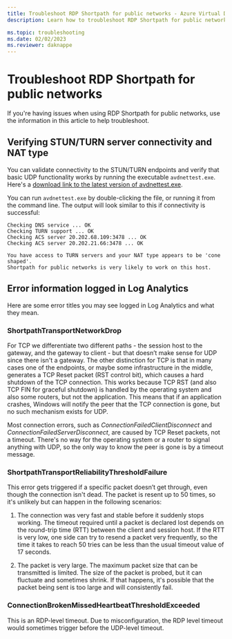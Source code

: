 ```yaml
---
title: Troubleshoot RDP Shortpath for public networks - Azure Virtual Desktop
description: Learn how to troubleshoot RDP Shortpath for public networks for Azure Virtual Desktop, which establishes a UDP-based transport between a Remote Desktop client and session host.

ms.topic: troubleshooting
ms.date: 02/02/2023
ms.reviewer: daknappe
---
```

# Troubleshoot RDP Shortpath for public networks

If you're having issues when using RDP Shortpath for public networks, use the information in this article to help troubleshoot.

## Verifying STUN/TURN server connectivity and NAT type

You can validate connectivity to the STUN/TURN endpoints and verify that basic UDP functionality works by running the executable `avdnettest.exe`. Here's a [download link to the latest version of avdnettest.exe](https://raw.githubusercontent.com/Azure/RDS-Templates/master/AVD-TestShortpath/avdnettest.exe).

You can run `avdnettest.exe` by double-clicking the file, or running it from the command line. The output will look similar to this if connectivity is successful:

```
Checking DNS service ... OK
Checking TURN support ... OK
Checking ACS server 20.202.68.109:3478 ... OK
Checking ACS server 20.202.21.66:3478 ... OK

You have access to TURN servers and your NAT type appears to be 'cone shaped'.
Shortpath for public networks is very likely to work on this host.
```

## Error information logged in Log Analytics

Here are some error titles you may see logged in Log Analytics and what they mean.

### ShortpathTransportNetworkDrop

For TCP we differentiate two different paths - the session host to the gateway, and the gateway to client - but that doesn’t make sense for UDP since there isn't a gateway. The other distinction for TCP is that in many cases one of the endpoints, or maybe some infrastructure in the middle, generates a TCP Reset packet (RST control bit), which causes a hard shutdown of the TCP connection. This works because TCP RST (and also TCP FIN for graceful shutdown) is handled by the operating system and also some routers, but not the application. This means that if an application crashes, Windows will notify the peer that the TCP connection is gone, but no such mechanism exists for UDP.

Most connection errors, such as *ConnectionFailedClientDisconnect* and *ConnectionFailedServerDisconnect*, are caused by TCP Reset packets, not a timeout. There's no way for the operating system or a router to signal anything with UDP, so the only way to know the peer is gone is by a timeout message.

### ShortpathTransportReliabilityThresholdFailure

This error gets triggered if a specific packet doesn’t get through, even though the connection isn't dead. The packet is resent up to 50 times, so it's unlikely but can happen in the following scenarios: 

1. The connection was very fast and stable before it suddenly stops working. The timeout required until a packet is declared lost depends on the round-trip time (RTT) between the client and session host. If the RTT is very low, one side can try to resend a packet very frequently, so the time it takes to reach 50 tries can be less than the usual timeout value of 17 seconds.

1. The packet is very large. The maximum packet size that can be transmitted is limited. The size of the packet is probed, but it can fluctuate and sometimes shrink. If that happens, it's possible that the packet being sent is too large and will consistently fail.

### ConnectionBrokenMissedHeartbeatThresholdExceeded 

This is an RDP-level timeout. Due to misconfiguration, the RDP level timeout would sometimes trigger before the UDP-level timeout.
